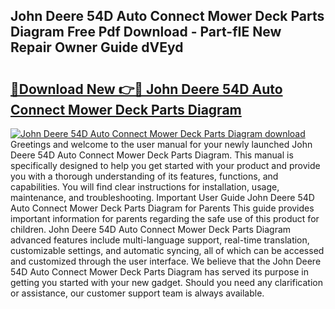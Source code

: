## John Deere 54D Auto Connect Mower Deck Parts Diagram Free Pdf Download - Part-fIE New Repair Owner Guide dVEyd

# <h2><a href="http://dfolkc.blite.top/?on=John+Deere+54D+Auto+Connect+Mower+Deck+Parts+Diagram">🔗Download New 👉🔴 John Deere 54D Auto Connect Mower Deck Parts Diagram</a></h2>

[![John Deere 54D Auto Connect Mower Deck Parts Diagram download](https://i.imgur.com/lujVjoI.png)](http://dfolkc.blite.top/?on=John+Deere+54D+Auto+Connect+Mower+Deck+Parts+Diagram)
Greetings and welcome to the user manual for your newly launched John Deere 54D Auto Connect Mower Deck Parts Diagram. This manual is specifically designed to help you get started with your product and provide you with a thorough understanding of its features, functions, and capabilities. You will find clear instructions for installation, usage, maintenance, and troubleshooting. Important User Guide John Deere 54D Auto Connect Mower Deck Parts Diagram for Parents This guide provides important information for parents regarding the safe use of this product for children. John Deere 54D Auto Connect Mower Deck Parts Diagram advanced features include multi-language support, real-time translation, customizable settings, and automatic syncing, all of which can be accessed and customized through the user interface. We believe that the John Deere 54D Auto Connect Mower Deck Parts Diagram has served its purpose in getting you started with your new gadget. Should you need any clarification or assistance, our customer support team is always available.
